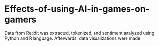 # Effects-of-using-AI-in-games-on-gamers
Data from Reddit was extracted, tokenized, and sentiment analyzed using Python and R language. Afterwards, data visualizations were made.
